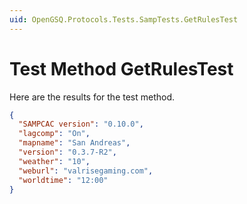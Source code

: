 ```yaml
---
uid: OpenGSQ.Protocols.Tests.SampTests.GetRulesTest
---
```


# Test Method GetRulesTest

Here are the results for the test method.

```json
{
  "SAMPCAC version": "0.10.0",
  "lagcomp": "On",
  "mapname": "San Andreas",
  "version": "0.3.7-R2",
  "weather": "10",
  "weburl": "valrisegaming.com",
  "worldtime": "12:00"
}
```
